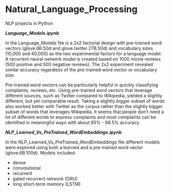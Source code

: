 # Natural_Language_Processing
NLP projects in Python

<b><i> Language_Models.ipynb </b></i>

In the Language_Models file is a 2x2 factorial design with pre-trained word vectors (glove.6B.50d and glove.twitter.27B.50d) and vocabulary sizes (10,000 and 40,000) as the two experimental factors for a language model. A recurrent neural network model is created based on 1000 movie reviews (500 positive and 500 negative reviews). The 2x2 experiment revealed similar accuracy regardless of the pre-trained word vector or vocabulary size.

Pre-trained word vectors can be particularly helpful in quickly classifying complaints, reviews, etc. Using pre-trained word vectors that leverage different sources, such as Twitter compared to Wikipedia, yielded a slightly different, but yet comparable result. Taking a slightly bigger subset of words also worked better with Twitter as the corpus rather than the slightly bigger subset of words that leverages Wikipedia. It seems that people don’t need a lot of different words to express complaints and most complaints can be identified in meaningful ways with about 65% - 68.5% accuracy.


<b><i> NLP_Learned_Vs_PreTrained_WordEmbeddings.ipynb </b></i>

In the NLP_Learned_Vs_PreTrained_WordEmbeddings file different models were explored using both a learned and a pre-trained word vector (glove.6B.100d). Models included:

- dense
- convolutional
- recurrent
- gated recurrent network (GRU)
- long short-term memory (LSTM)



